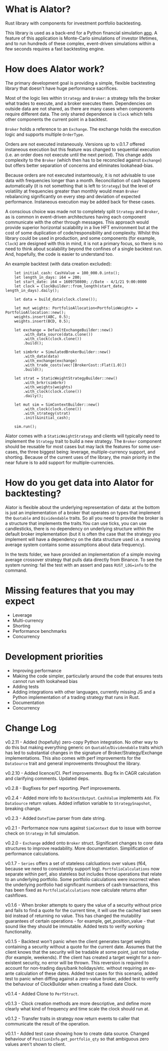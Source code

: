 # What is Alator?


Rust library with components for investment portfolio backtesting.

This library is used as a back-end for a Python financial simulation [app](https://pytho.uk). A feature of this application is Monte-Carlo simulations of investor lifetimes, and to run hundreds of these complex, event-driven simulations within a few seconds requires a fast backtesting engine.

# How does Alator work?

The primary development goal is providing a simple, flexible backtesting library that doesn't have huge performance sacrifices.

Most of the logic lies within `Strategy` and `Broker`: a strategy tells the broker what trades to execute, and a broker executes them. Dependencies on outside data are not shared, as there are many cases when components require different data. The only shared dependence is `Clock` which tells other components the current point in a backtest.

`Broker` holds a reference to an `Exchange`. The exchange holds the execution logic and supports multiple `OrderType`. 

Orders are not executed instaneously. Versions up to v.0.1.7 offered instaneous execution but this feature was changed to sequential execution (i.e. an order does not execute until the next period). This change adds complexity to the `Broker` (which then has to be reconciled against `Exchange`) but offers better separation of concerns and eliminates lookahead-bias.

Because orders are not executed instanteously, it is not advisable to use data with frequencies longer than a month. Reconciliation of cash happens automatically (it is not something that is left to `Strategy`) but the level of volatility at frequencies greater than monthly would mean `Broker` rebalancing significantly on every step and deviation of expected performance. Instaneous execution may be added back for these cases.

A conscious choice was made not to completely split `Strategy` and `Broker`, as is common in event-driven architectures having each component communicate with the other through messages. This approach would provide superior horizontal scalability in a live HFT environment but at the cost of some duplication of code/responsibility and complexity. Whilst this library could be used in production, and some components (for example, `Clock`) are designed with this in mind, it is not a primary focus, so there is no need to think about scalability beyond the confines of a single backtest run. And, hopefully, the code is easier to understand too.

An example backtest (with data creation excluded):

```
    let initial_cash: CashValue = 100_000.0.into();
    let length_in_days: i64 = 200;
    let start_date: i64 = 1609750800; //Date - 4/1/21 9:00:0000
    let clock = ClockBuilder::from_length(start_date, length_in_days).daily();

    let data = build_data(clock.clone());

    let mut weights: PortfolioAllocation<PortfolioWeight> = PortfolioAllocation::new();
    weights.insert(ABC, 0.5);
    weights.insert(BCD, 0.5);

    let exchange = DefaultExchangeBuilder::new()
        .with_data_source(data.clone())
        .with_clock(clock.clone())
        .build();

    let simbrkr = SimulatedBrokerBuilder::new()
        .with_data(data)
        .with_exchange(exchange)
        .with_trade_costs(vec![BrokerCost::Flat(1.0)])
        .build();

    let strat = StaticWeightStrategyBuilder::new()
        .with_brkr(simbrkr)
        .with_weights(weights)
        .with_clock(clock.clone())
        .daily();

    let mut sim = SimContextBuilder::new()
        .with_clock(clock.clone())
        .with_strategy(strat)
        .init(&initial_cash);

    sim.run();
```
Alator comes with a `StaticWeightStrategy` and clients will typically need to implement the `Strategy` trait to build a new strategy. The `Broker` component should be reusable for most cases but may lack the features for some use-cases, the three biggest being: leverage, multiple-currency support, and shorting. Because of the current uses of the library, the main priority in the near future is to add support for multiple-currencies.

# How do you get data into Alator for backtesting?

Alator is flexible about the underlying representation of data: at the bottom is just an implementation of a broker that operates on types that implement the `Quotable` and `Dividendable` traits. So all you need to provide the broker is a structure that implements the traits.You can use ticks, you can use candlesticks, there is no dependency on underlying structure within the default broker implementation (but it is often the case that the strategy you implement will have a dependency on the data structure used i.e. a moving average system contains some assumptions about data frequency).

In the tests folder, we have provided an implementation of a simple moving average crossover strategy that pulls data directly from Binance. To see the system running: fail the test with an assert and pass `RUST_LOG=info` to the command.

# Missing features that you may expect

* Leverage
* Multi-currency
* Shorting 
* Performance benchmarks
* Concurrency

# Development priorities

* Improving performance
* Making the code simpler, particularly around the code that ensures tests cannot run with lookahead bias
* Adding tests
* Adding integrations with other languages, currently missing JS and a Python implementation of a trading strategy that runs in Rust.
* Documentation
* Concurrency

# Change Log

v0.2.11 - Added (hopefully) zero-copy Python integration. No other way to do this but making everything generic on `Quotable`/`Dividendable` traits which has led to substantial changes in the signature of Broker/Strategy/Exchange implementations. This also comes with perf improvements for the `DataSource` trait and general improvements throughout the library.

v0.2.10 - Added licence/CI. Perf improvements. Bug fix in CAGR calculation and clarifying comments. Updated deps.

v0.2.8 - Bugfixes for perf reporting. Perf improvements.

v0.2.4 - Added more info to `BacktestOutput`. `CashValue` implements `Add`. Fix `DataSource` return values. Added inflation variable to `StrategySnapshot`, breaking change.

v0.2.3 - Added `DateTime` parser from date string.

v0.2.1 - Performance now runs against `SimContext` due to issue with borrow check on `Strategy` in full simulation.

v0.2.0 - `Exchange` added onto `Broker` struct. Significant changes to core data structures to improve readability. More documentation. Simplification of performance calculations.

v0.1.7 - `Series` offers a set of stateless calcluations over values (f64, because we need to consistently support log). `PortfolioCalculations` now separate within perf, also stateless but includes those operations that relate to an underlying portfolio. Some portfolio calculations were incorrect when the underlying portfolio had significant numbers of cash transactions, this has been fixed as `PortfolioCalculations` now calculate returns after cashflows.

v0.1.6 - When broker attempts to query the value of a security without price and fails to find a quote for the current time, it will use the cached last seen bid instead of returning no value. This has changed the mutability guarantees of certain operations - for example, get_position_value - that sound like they should be immutable. Added tests to verify working functionality.

v0.1.5 - Backtest won't panic when the client generates target weights containing a security without a quote for the current date. Assumes that the client knows that the security will be tradable at some point, just not today (for example, weekends). If the client has created a target weight for a non-existent security, no error will be thrown. This reversion is required to account for non-trading days/bank holidays/etc. without requiring an ex-ante calculation of these dates. Added test cases for this scenario, added test to panic when diffing against a zero-value broker, added test to verify the behaviour of ClockBuilder when creating a fixed date Clock.

v0.1.4 - Added Clone to `PerfStruct`.

v0.1.3 - Clock creation methods are more descriptive, and define more clearly what kind of frequency and time scale the clock should run at.

v0.1.2 - Transfer traits in strategy now return events to caller that communicate the result of the operation.

v0.1.1 - Added test case showing how to create data source. Changed behaviour of `PositionInfo`.`get_portfolio_qty` so that ambiguous zero values aren't shown to client. 
